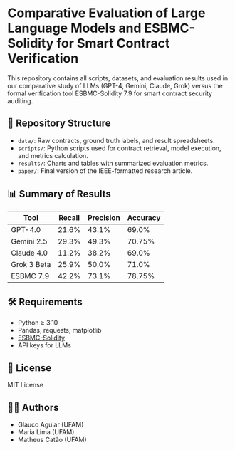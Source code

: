 # Comparative Evaluation of Large Language Models and ESBMC-Solidity for Smart Contract Verification

This repository contains all scripts, datasets, and evaluation results used in our comparative study of LLMs (GPT-4, Gemini, Claude, Grok) versus the formal verification tool ESBMC-Solidity 7.9 for smart contract security auditing.

## 📂 Repository Structure

- `data/`: Raw contracts, ground truth labels, and result spreadsheets.
- `scripts/`: Python scripts used for contract retrieval, model execution, and metrics calculation.
- `results/`: Charts and tables with summarized evaluation metrics.
- `paper/`: Final version of the IEEE-formatted research article.

## 📊 Summary of Results

| Tool              | Recall | Precision | Accuracy |
|-------------------|--------|-----------|----------|
| GPT-4.0           | 21.6%  | 43.1%     | 69.0%    |
| Gemini 2.5        | 29.3%  | 49.3%     | 70.75%   |
| Claude 4.0        | 11.2%  | 38.2%     | 69.0%    |
| Grok 3 Beta       | 25.9%  | 50.0%     | 71.0%    |
| ESBMC 7.9         | 42.2%  | 73.1%     | 78.75%|

## 🛠 Requirements

- Python ≥ 3.10
- Pandas, requests, matplotlib
- [ESBMC-Solidity](https://github.com/esbmc/esbmc)
- API keys for LLMs
## 📜 License

MIT License

## 👨‍🔬 Authors

- Glauco Aguiar (UFAM)
- Maria Lima (UFAM)
- Matheus Catão (UFAM)
